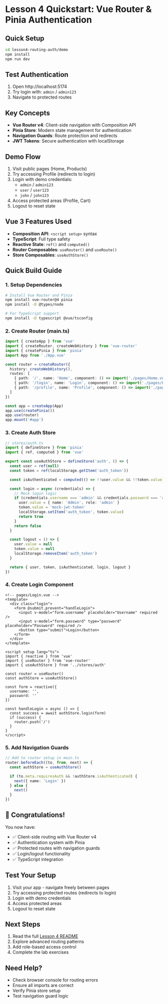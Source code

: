 # Lesson 4 Quickstart: Vue Router & Pinia Authentication

## Quick Setup

```bash
cd lesson4-routing-auth/demo
npm install
npm run dev
```

## Test Authentication

1. Open http://localhost:5174
2. Try login with: `admin` / `admin123`
3. Navigate to protected routes

## Key Concepts

- **Vue Router v4**: Client-side navigation with Composition API
- **Pinia Store**: Modern state management for authentication
- **Navigation Guards**: Route protection and redirects
- **JWT Tokens**: Secure authentication with localStorage

## Demo Flow

1. Visit public pages (Home, Products)
2. Try accessing Profile (redirects to login)
3. Login with demo credentials:
   - `admin` / `admin123`
   - `user` / `user123`
   - `john` / `john123`
4. Access protected areas (Profile, Cart)
5. Logout to reset state

## Vue 3 Features Used

- **Composition API**: `<script setup>` syntax
- **TypeScript**: Full type safety
- **Reactive State**: `ref()` and `computed()`
- **Router Composables**: `useRouter()` and `useRoute()`
- **Store Composables**: `useAuthStore()`

## Quick Build Guide

### 1. Setup Dependencies

```bash
# Install Vue Router and Pinia
npm install vue-router@4 pinia
npm install -D @types/node

# For TypeScript support
npm install -D typescript @vue/tsconfig
```

### 2. Create Router (main.ts)

```typescript
import { createApp } from 'vue'
import { createRouter, createWebHistory } from 'vue-router'
import { createPinia } from 'pinia'
import App from './App.vue'

const router = createRouter({
  history: createWebHistory(),
  routes: [
    { path: '/', name: 'Home', component: () => import('./pages/Home.vue') },
    { path: '/login', name: 'Login', component: () => import('./pages/Login.vue') },
    { path: '/profile', name: 'Profile', component: () => import('./pages/Profile.vue'), meta: { requiresAuth: true } }
  ]
})

const app = createApp(App)
app.use(createPinia())
app.use(router)
app.mount('#app')
```

### 3. Create Auth Store

```typescript
// stores/auth.ts
import { defineStore } from 'pinia'
import { ref, computed } from 'vue'

export const useAuthStore = defineStore('auth', () => {
  const user = ref(null)
  const token = ref(localStorage.getItem('auth_token'))

  const isAuthenticated = computed(() => !!user.value && !!token.value)

  const login = async (credentials) => {
    // Mock login logic
    if (credentials.username === 'admin' && credentials.password === 'admin123') {
      user.value = { name: 'Admin', role: 'admin' }
      token.value = 'mock-jwt-token'
      localStorage.setItem('auth_token', token.value)
      return true
    }
    return false
  }

  const logout = () => {
    user.value = null
    token.value = null
    localStorage.removeItem('auth_token')
  }

  return { user, token, isAuthenticated, login, logout }
})
```

### 4. Create Login Component

```vue
<!-- pages/Login.vue -->
<template>
  <div class="login">
    <form @submit.prevent="handleLogin">
      <input v-model="form.username" placeholder="Username" required />
      <input v-model="form.password" type="password" placeholder="Password" required />
      <button type="submit">Login</button>
    </form>
  </div>
</template>

<script setup lang="ts">
import { reactive } from 'vue'
import { useRouter } from 'vue-router'
import { useAuthStore } from '../stores/auth'

const router = useRouter()
const authStore = useAuthStore()

const form = reactive({
  username: '',
  password: ''
})

const handleLogin = async () => {
  const success = await authStore.login(form)
  if (success) {
    router.push('/')
  }
}
</script>
```

### 5. Add Navigation Guards

```typescript
// Add to router setup in main.ts
router.beforeEach((to, from, next) => {
  const authStore = useAuthStore()

  if (to.meta.requiresAuth && !authStore.isAuthenticated) {
    next({ name: 'Login' })
  } else {
    next()
  }
})
```

## 🎉 Congratulations!

You now have:

- ✅ Client-side routing with Vue Router v4
- ✅ Authentication system with Pinia
- ✅ Protected routes with navigation guards
- ✅ Login/logout functionality
- ✅ TypeScript integration

## Test Your Setup

1. Visit your app - navigate freely between pages
2. Try accessing protected routes (redirects to login)
3. Login with demo credentials
4. Access protected areas
5. Logout to reset state

## Next Steps

1. Read the full [Lesson 4 README](./README.md)
2. Explore advanced routing patterns
3. Add role-based access control
4. Complete the lab exercises

## Need Help?

- Check browser console for routing errors
- Ensure all imports are correct
- Verify Pinia store setup
- Test navigation guard logic
